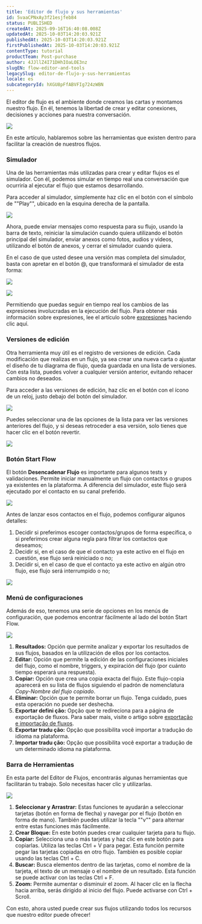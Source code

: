 ```yaml
---
title: 'Editor de flujo y sus herramientas'
id: 5vaaCPNxAy3f21esjfeb84
status: PUBLISHED
createdAt: 2025-09-16T16:40:08.008Z
updatedAt: 2025-10-03T14:20:03.921Z
publishedAt: 2025-10-03T14:20:03.921Z
firstPublishedAt: 2025-10-03T14:20:03.921Z
contentType: tutorial
productTeam: Post-purchase
author: 4JJllZ4I71DHhIOaLOE3nz
slugEN: flow-editor-and-tools
legacySlug: editor-de-flujo-y-sus-herramientas
locale: es
subcategoryId: hXGU8pFfABVFIg724zWBN
---
```


El editor de flujo es el ambiente donde creamos las cartas y montamos nuestro flujo. En él, tenemos la libertad de crear y editar conexiones, decisiones y acciones para nuestra conversación.

![](https://raw.githubusercontent.com/vtexdocs/help-center-content/refs/heads/main/docs/es/tutorials/weni-by-vtex/flujos/editor-de-flujo-y-sus-herramientas_1.png)

En este artículo, hablaremos sobre las herramientas que existen dentro para facilitar la creación de nuestros flujos.

### Simulador

Una de las herramientas más utilizadas para crear y editar flujos es el simulador. Con él, podemos simular en tiempo real una conversación que ocurriría al ejecutar el flujo que estamos desarrollando.

Para acceder al simulador, simplemente haz clic en el botón con el símbolo de ""Play"", ubicado en la esquina derecha de la pantalla.

![](https://raw.githubusercontent.com/vtexdocs/help-center-content/refs/heads/main/docs/es/tutorials/weni-by-vtex/flujos/editor-de-flujo-y-sus-herramientas_2.png)

Ahora, puede enviar mensajes como respuesta para su flujo, usando la barra de texto, reiniciar la simulación cuando quiera utilizando el botón principal del simulador, enviar anexos como fotos, audios y videos, utilizando el botón de anexos, y cerrar el simulador cuando quiera.

En el caso de que usted desee una versión mas completa del simulador, basta con apretar en el botón @, que transformará el simulador de esta forma:

![](https://raw.githubusercontent.com/vtexdocs/help-center-content/refs/heads/main/docs/es/tutorials/weni-by-vtex/flujos/editor-de-flujo-y-sus-herramientas_3.png)

![](https://raw.githubusercontent.com/vtexdocs/help-center-content/refs/heads/main/docs/es/tutorials/weni-by-vtex/flujos/editor-de-flujo-y-sus-herramientas_4.png)

Permitiendo que puedas seguir en tiempo real los cambios de las expresiones involucradas en la ejecución del flujo. Para obtener más información sobre expresiones, lee el artículo sobre [expresiones](/l/es/flujos/glosario-de-expresiones) haciendo clic aquí.

### Versiones de edición

Otra herramienta muy útil es el registro de versiones de edición. Cada modificación que realizas en un flujo, ya sea crear una nueva carta o ajustar el diseño de tu diagrama de flujo, queda guardada en una lista de versiones. Con esta lista, puedes volver a cualquier versión anterior, evitando rehacer cambios no deseados.

Para acceder a las versiones de edición, haz clic en el botón con el ícono de un reloj, justo debajo del botón del simulador.

![](https://raw.githubusercontent.com/vtexdocs/help-center-content/refs/heads/main/docs/es/tutorials/weni-by-vtex/flujos/editor-de-flujo-y-sus-herramientas_5.png)

Puedes seleccionar una de las opciones de la lista para ver las versiones anteriores del flujo, y si deseas retroceder a esa versión, solo tienes que hacer clic en el botón revertir.

![](https://raw.githubusercontent.com/vtexdocs/help-center-content/refs/heads/main/docs/es/tutorials/weni-by-vtex/flujos/editor-de-flujo-y-sus-herramientas_6.png)

### Botón Start Flow

El botón **Desencadenar Flujo** es importante para algunos tests y validaciones. Permite iniciar manualmente un flujo con contactos o grupos ya existentes en la plataforma. A diferencia del simulador, este flujo será ejecutado por el contacto en su canal preferido.

![](https://raw.githubusercontent.com/vtexdocs/help-center-content/refs/heads/main/docs/es/tutorials/weni-by-vtex/flujos/editor-de-flujo-y-sus-herramientas_7.png)

Antes de lanzar esos contactos en el flujo, podemos configurar algunos detalles:
  1. Decidir si preferimos escoger contactos/grupos de forma específica, o si preferimos crear alguna regla para filtrar los contactos que deseamos;
  2. Decidir si, en el caso de que el contacto ya este activo en el flujo en cuestión, ese flujo será reiniciado o no;
  3. Decidir si, en el caso de que el contacto ya este activo en algún otro flujo, ese flujo será interrumpido o no;

![](https://raw.githubusercontent.com/vtexdocs/help-center-content/refs/heads/main/docs/es/tutorials/weni-by-vtex/flujos/editor-de-flujo-y-sus-herramientas_8.png)

### Menú de configuraciones
Además de eso, tenemos una serie de opciones en los menús de configuración, que podemos encontrar fácilmente al lado del botón Start Flow.

![](https://raw.githubusercontent.com/vtexdocs/help-center-content/refs/heads/main/docs/es/tutorials/weni-by-vtex/flujos/editor-de-flujo-y-sus-herramientas_9.png)

  1. **Resultados:** Opción que permite analizar y exportar los resultados de sus flujos, basados en la utilización de ellos por los contactos.
  2. **Editar:** Opción que permite la edición de las configuraciones iniciales del flujo, como el nombre, triggers, y expiración del flujo (por cuánto tiempo esperará una respuesta).
  3. **Copiar:** Opción que crea una copia exacta del flujo. Este flujo-copia aparecerá en su lista de flujos siguiendo el padrón de nomenclatura _Copy-Nombre del flujo copiado_.
  4. **Eliminar:** Opción que te permite borrar un flujo. Tenga cuidado, pues esta operación no puede ser deshecha.
  5. **Exportar defini ção:** Opção que te redireciona para a página de exportação de fluxos. Para saber mais, visite o artigo sobre [exportação e importação de fluxos](/l/es/flujos/importar-y-exportar-flujos).
  6. **Exportar tradu ção:** Opção que possibilita você importar a tradução do idioma na plataforma.
  7. **Importar tradu ção:** Opção que possibilita você exportar a tradução de um determinado idioma na plataforma.

### Barra de Herramientas
En esta parte del Editor de Flujos, encontrarás algunas herramientas que facilitarán tu trabajo. Solo necesitas hacer clic y utilizarlas.

![](https://raw.githubusercontent.com/vtexdocs/help-center-content/refs/heads/main/docs/es/tutorials/weni-by-vtex/flujos/editor-de-flujo-y-sus-herramientas_10.png)

  1. **Seleccionar y Arrastrar:** Estas funciones te ayudarán a seleccionar tarjetas (botón en forma de flecha) y navegar por el flujo (botón en forma de mano). También puedes utilizar la tecla ""v"" para alternar entre estas funciones más fácilmente.
  2. **Crear Bloque:** En este botón puedes crear cualquier tarjeta para tu flujo.
  3. **Copiar:** Selecciona una o más tarjetas y haz clic en este botón para copiarlas. Utiliza las teclas Ctrl + V para pegar. Esta función permite pegar las tarjetas copiadas en otro flujo. También es posible copiar usando las teclas Ctrl + C.
  4. **Buscar:** Busca elementos dentro de las tarjetas, como el nombre de la tarjeta, el texto de un mensaje o el nombre de un resultado. Esta función se puede activar con las teclas Ctrl + F.
  5. **Zoom:** Permite aumentar o disminuir el zoom. Al hacer clic en la flecha hacia arriba, serás dirigido al inicio del flujo. Puede activarse con Ctrl + Scroll.

Con esto, ahora usted puede crear sus flujos utilizando todos los recursos que nuestro editor puede ofrecer!
